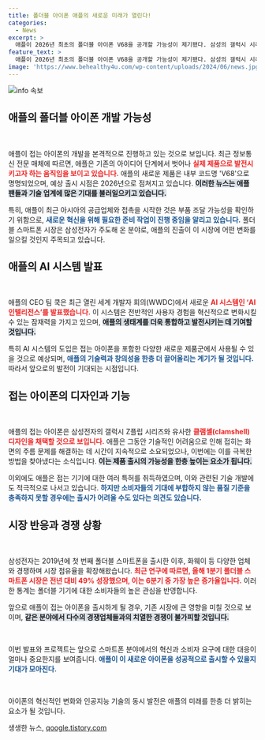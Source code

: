 ```yaml
---
title: 폴더블 아이폰 애플의 새로운 미래가 열린다!
categories:
  - News
excerpt: >
  애플이 2026년 최초의 폴더블 아이폰 V68을 공개할 가능성이 제기됐다. 삼성의 갤럭시 시리즈와 유사한 디자인을 예고하며, 고품질 기준을 충족하지 못할 경우 출시가 불발될 수도 있다. 클릭해 더 많은 정보를 확인해보세요!
feature_text: >
  애플이 2026년 최초의 폴더블 아이폰 V68을 공개할 가능성이 제기됐다. 삼성의 갤럭시 시리즈와 유사한 디자인을 예고하며, 고품질 기준을 충족하지 못할 경우 출시가 불발될 수도 있다. 클릭해 더 많은 정보를 확인해보세요!
image: 'https://www.behealthy4u.com/wp-content/uploads/2024/06/news.jpg'
---
```


<p><img src="https://www.behealthy4u.com/wp-content/uploads/2024/06/news.jpg" alt="info 속보" /></p>

<h2 data-ke-size="size26">애플의 폴더블 아이폰 개발 가능성</h2>

<p data-ke-size="size16">&nbsp;</p>

<p>애플이 접는 아이폰의 개발을 본격적으로 진행하고 있는 것으로 보입니다. 최근 정보통신 전문 매체에 따르면, 애플은 기존의 아이디어 단계에서 벗어나 <b><span style="color: #ee2323;">실제 제품으로 발전시키고자 하는 움직임을 보이고 있습니다.</span></b> 애플의 새로운 제품은 내부 코드명 'V68'으로 명명되었으며, 예상 출시 시점은 2026년으로 점쳐지고 있습니다. <b><span style="background-color: #21538527;">이러한 뉴스는 애플 팬들과 기술 업계에 많은 기대를 불러일으키고 있습니다.</span></b> </p>

<p>특히, 애플이 최근 아시아의 공급업체와 접촉을 시작한 것은 부품 조달 가능성을 확인하기 위함으로, <b><span style="color: #1a5490;">새로운 혁신을 위해 필요한 준비 작업이 진행 중임을 알리고 있습니다.</span></b> 폴더블 스마트폰 시장은 삼성전자가 주도해 온 분야로, 애플의 진출이 이 시장에 어떤 변화를 일으킬 것인지 주목되고 있습니다.</p>

<h2 data-ke-size="size26">애플의 AI 시스템 발표</h2>

<p data-ke-size="size16">&nbsp;</p>

<p>애플의 CEO 팀 쿡은 최근 열린 세계 개발자 회의(WWDC)에서 새로운 <b><span style="color: #ee2323;">AI 시스템인 ‘AI 인텔리전스’를 발표했습니다.</span></b> 이 시스템은 전반적인 사용자 경험을 혁신적으로 변화시킬 수 있는 잠재력을 가지고 있으며, <b><span style="background-color: #21538527;">애플의 생태계를 더욱 통합하고 발전시키는 데 기여할 것입니다.</span></b> </p>

<p>특히 AI 시스템의 도입은 접는 아이폰을 포함한 다양한 새로운 제품군에서 사용될 수 있을 것으로 예상되며, <b><span style="color: #1a5490;">애플의 기술력과 창의성을 한층 더 끌어올리는 계기가 될 것입니다.</span></b> 따라서 앞으로의 발전이 기대되는 시점입니다.</p>

<h2 data-ke-size="size26">접는 아이폰의 디자인과 기능</h2>

<p data-ke-size="size16">&nbsp;</p>

<p>애플의 접는 아이폰은 삼성전자의 갤럭시 Z플립 시리즈와 유사한 <b><span style="color: #ee2323;">클램셸(clamshell) 디자인을 채택할 것으로 보입니다.</span></b> 애플은 그동안 기술적인 어려움으로 인해 접히는 화면의 주름 문제를 해결하는 데 시간이 지속적으로 소요되었으나, 이번에는 이를 극복한 방법을 찾아냈다는 소식입니다. <b><span style="background-color: #21538527;">이는 제품 출시의 가능성을 한층 높이는 요소가 됩니다.</span></b> </p>

<p>이외에도 애플은 접는 기기에 대한 여러 특허를 취득하였으며, 이와 관련된 기술 개발에도 적극적으로 나서고 있습니다. <b><span style="color: #1a5490;">하지만 소비자들의 기대에 부합하지 않는 품질 기준을 충족하지 못할 경우에는 출시가 어려울 수도 있다는 의견도 있습니다.</span></b> </p>

<h2 data-ke-size="size26">시장 반응과 경쟁 상황</h2>

<p data-ke-size="size16">&nbsp;</p>

<p>삼성전자는 2019년에 첫 번째 폴더블 스마트폰을 출시한 이후, 화웨이 등 다양한 업체와 경쟁하며 시장 점유율을 확장해왔습니다. <b><span style="color: #ee2323;">최근 연구에 따르면, 올해 1분기 폴더블 스마트폰 시장은 전년 대비 49% 성장했으며, 이는 6분기 중 가장 높은 증가율입니다.</span></b> 이러한 통계는 폴더블 기기에 대한 소비자들의 높은 관심을 반영합니다. </p>

<p>앞으로 애플이 접는 아이폰을 출시하게 될 경우, 기존 시장에 큰 영향을 미칠 것으로 보이며, <b><span style="background-color: #21538527;">같은 분야에서 다수의 경쟁업체들과의 치열한 경쟁이 불가피할 것입니다.</span></b> </p>

<p data-ke-size="size16">&nbsp;</p> 

<p>이번 발표와 프로젝트는 앞으로 스마트폰 분야에서의 혁신과 소비자 요구에 대한 대응이 얼마나 중요한지를 보여줍니다. <b><span style="color: #1a5490;">애플이 이 새로운 아이폰을 성공적으로 출시할 수 있을지 기대가 모아진다.</span></b> </p>

<p data-ke-size="size16">&nbsp;</p> 

<p>아이폰의 혁신적인 변화와 인공지능 기술의 동시 발전은 애플의 미래를 한층 더 밝히는 요소가 될 것입니다. </p>
생생한 뉴스, <a href="https://qoogle.tistory.com" rel="dofollow">qoogle.tistory.com</a>



